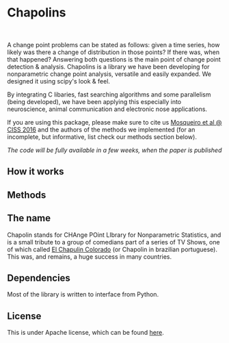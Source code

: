 Chapolins
====

<br />

A change point problems can be stated as follows: given a time series, how likely was there a change of distribution in those points? If there was, when that happened? Answering both questions is the main point of change point detection & analysis. Chapolins is a library we have been developing for nonparametric change point analysis, versatile and easily expanded. We designed it using scipy's look & feel.

By integrating C libaries, fast searching algorithms and some parallelism (being developed), we have been applying this especially into neuroscience, animal communication and electronic nose applications.

If you are using this package, please make sure to cite us [Mosqueiro et al @ CISS 2016]() and the authors of the methods we implemented (for an incomplete, but informative, list check our methods section below).


*The code will be fully available in a few weeks, when the paper is published*

How it works
---


Methods
---



The name
---

Chapolin stands for CHAnge POint LIbrary for Nonparametric Statistics, and is a small tribute to a group of comedians part of a series of TV Shows, one of which called [El Chapulin Colorado](https://en.wikipedia.org/wiki/El_Chapul%C3%ADn_Colorado) (or Chapolin in brazilian portuguese). This was, and remains, a huge success in many countries. 

Dependencies
---

Most of the library is written to interface from Python. 

License
---

This is under Apache license, which can be found [here](https://github.com/VandroiyLabs/chapolins/blob/master/LICENSE).
